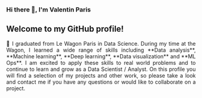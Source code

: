 ### Hi there 👋, I'm Valentin Paris

## Welcome to my GitHub profile!

<p style='text-align: justify;'> 🔭 I graduated from Le Wagon Paris in Data Science. During my time at the Wagon, I learned a wide range of skills including **Data analysis**, **Machine learning**, **Deep learning**, **Data visualization** and **ML Ops**. I am excited to apply these skills to real world problems and to continue to learn and grow as a Data Scientist / Analyst. On this profile you will find a selection of my projects and other work, so please take a look and contact me if you have any questions or would like to collaborate on a project.</p>
